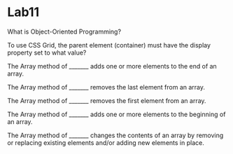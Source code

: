 # Lab11
What is Object-Oriented Programming?

To use CSS Grid, the parent element (container) must have the display property set to what value?

The Array method of _______ adds one or more elements to the end of an array.

The Array method of _______ removes the last element from an array.

The Array method of _______ removes the first element from an array.

The Array method of _______ adds one or more elements to the beginning of an array.

The Array method of _______ changes the contents of an array by removing or replacing existing elements and/or adding new elements in place.
